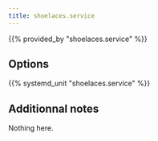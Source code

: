 ```yaml
---
title: shoelaces.service
---
```


{{% provided_by "shoelaces.service" %}}

## Options

{{% systemd_unit "shoelaces.service" %}}

## Additionnal notes

Nothing here.